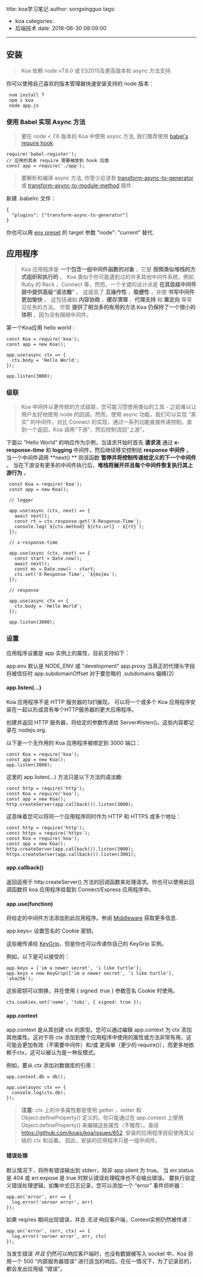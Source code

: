 title: koa学习笔记
author: songxingguo
tags:
  - koa
categories:
  - 后端技术
date: 2018-06-30 08:09:00
---
## 安装

> Koa 依赖 node v7.6.0 或 ES2015及更高版本和 async 方法支持.

你可以使用自己喜欢的版本管理器快速安装支持的 node 版本：

```
 nvm install 7
 npm i koa
 node app.js
```

<!-- more -->

### 使用 Babel 实现 Async 方法

  > 要在 node < 7.6 版本的 Koa 中使用 async 方法, 我们推荐使用 [babel's require hook](https://babel.bootcss.com/docs/usage/babel-register/).
  
  ```
  require('babel-register');
  // 应用的其余 require 需要被放到 hook 后面
  const app = require('./app');
  ```
  
  > 要解析和编译 async 方法, 你至少应该有 [transform-async-to-generator](https://babel.bootcss.com/docs/plugins/transform-async-to-generator/) 或 [transform-async-to-module-method](https://babel.bootcss.com/docs/plugins/transform-async-to-module-method/) 插件.
  
  新建 .babelrc 文件：
  
  ```
  {
    "plugins": ["transform-async-to-generator"]
  }
  ```
  
  你也可以用 [env preset](https://babel.bootcss.com/docs/plugins/preset-env/) 的 target 参数 "node": "current" 替代.

## 应用程序

> Koa 应用程序是 **一个包含一组中间件函数的对象** ，它是 **按照类似堆栈的方式组织和执行的** 。 Koa 类似于你可能遇到过的许多其他中间件系统，例如 Ruby 的 Rack ，Connect 等，然而，一个关键的设计点是 **在其低级中间件层中提供高级“语法糖”** 。 这提高了 **互操作性** ，**稳健性** ，并使 **书写中间件更加愉快** 。
这包括诸如 **内容协商** ，**缓存清理** ，**代理支持** 和 **重定向** 等常见任务的方法。 尽管 **提供了相当多的有用的方法 Koa 仍保持了一个很小的体积** ，因为没有捆绑中间件。

第一个Koa应用 hello world :

```
const Koa = require('koa');
const app = new Koa();

app.use(async ctx => {
  ctx.body = 'Hello World';
});

app.listen(3000);
```

### 级联

 > Koa 中间件以更传统的方式级联，您可能习惯使用类似的工具 - 之前难以让用户友好地使用 node 的回调。然而，使用 async 功能，我们可以实现 “真实” 的中间件。对比 Connect 的实现，通过一系列功能直接传递控制，直到一个返回，Koa 调用“下游”，然后控制流回“上游”。
 
 下面以 “Hello World” 的响应作为示例，当请求开始时首先 **请求流** 通过 **x-response-time** 和 **logging**  中间件，然后继续移交控制给 **response 中间件** 。 当一个中间件调用 **next() ** 则该函数 **暂停并将控制传递给定义的下一个中间件** 。 当在下游没有更多的中间件执行后，**堆栈将展开并且每个中间件恢复执行其上游行为** 。
 
 ```
  const Koa = require('koa');
  const app = new Koa();

  // logger

  app.use(async (ctx, next) => {
    await next();
    const rt = ctx.response.get('X-Response-Time');
    console.log(`${ctx.method} ${ctx.url} - ${rt}`);
  });

  // x-response-time

  app.use(async (ctx, next) => {
    const start = Date.now();
    await next();
    const ms = Date.now() - start;
    ctx.set('X-Response-Time', `${ms}ms`);
  });

  // response

  app.use(async ctx => {
    ctx.body = 'Hello World';
  });

  app.listen(3000);
 ```
 
### 设置


应用程序设置是 app 实例上的属性，目前支持如下：

app.env 默认是 NODE_ENV 或 "development"
app.proxy 当真正的代理头字段将被信任时
app.subdomainOffset 对于要忽略的 .subdomains 偏移[2]

#### app.listen(...)

Koa 应用程序不是 HTTP 服务器的1对1展现。 可以将一个或多个 Koa 应用程序安装在一起以形成具有单个HTTP服务器的更大应用程序。

创建并返回 HTTP 服务器，将给定的参数传递给 Server#listen()。这些内容都记录在 nodejs.org.

以下是一个无作用的 Koa 应用程序被绑定到 3000 端口：

```
const Koa = require('koa');
const app = new Koa();
app.listen(3000);
```
这里的 app.listen(...) 方法只是以下方法的语法糖:

```
const http = require('http');
const Koa = require('koa');
const app = new Koa();
http.createServer(app.callback()).listen(3000);
```
这意味着您可以将同一个应用程序同时作为 HTTP 和 HTTPS 或多个地址：

```
const http = require('http');
const https = require('https');
const Koa = require('koa');
const app = new Koa();
http.createServer(app.callback()).listen(3000);
https.createServer(app.callback()).listen(3001);
```

#### app.callback()

返回适用于 http.createServer() 方法的回调函数来处理请求。你也可以使用此回调函数将 koa 应用程序挂载到 Connect/Express 应用程序中。

#### app.use(function)

将给定的中间件方法添加到此应用程序。参阅 [Middleware](https://github.com/koajs/koa/wiki#middleware) 获取更多信息.

app.keys=
设置签名的 Cookie 密钥。

这些被传递给 [KeyGrip](https://github.com/crypto-utils/keygrip)，但是你也可以传递你自己的 KeyGrip 实例。

例如，以下是可以接受的：

```
app.keys = ['im a newer secret', 'i like turtle'];
app.keys = new KeyGrip(['im a newer secret', 'i like turtle'], 'sha256');
```
这些密钥可以倒换，并在使用 { signed: true } 参数签名 Cookie 时使用。

```
ctx.cookies.set('name', 'tobi', { signed: true });
```

#### app.context

app.context 是从其创建 ctx 的原型。您可以通过编辑 app.context 为 ctx 添加其他属性。这对于将 ctx 添加到整个应用程序中使用的属性或方法非常有用，这可能会更加有效（不需要中间件）和/或 更简单（更少的 require()），而更多地依赖于ctx，这可以被认为是一种反模式。

例如，要从 ctx 添加对数据库的引用：

```
app.context.db = db();

app.use(async ctx => {
  console.log(ctx.db);
});
```

> **注意:** 
ctx 上的许多属性都是使用 getter ，setter 和 Object.defineProperty() 定义的。你只能通过在 app.context 上使用 Object.defineProperty() 来编辑这些属性（不推荐）。查阅  https://github.com/koajs/koa/issues/652.
安装的应用程序目前使用其父级的 ctx 和设置。 因此，安装的应用程序只是一组中间件。

#### 错误处理

默认情况下，将所有错误输出到 stderr，除非 app.silent 为 true。 当 err.status 是 404 或 err.expose 是 true 时默认错误处理程序也不会输出错误。 要执行自定义错误处理逻辑，如集中式日志记录，您可以添加一个 “error” 事件侦听器：

```
app.on('error', err => {
  log.error('server error', err)
});
```
如果 req/res 期间出现错误，并且 _无法_ 响应客户端，Context实例仍然被传递：

```
app.on('error', (err, ctx) => {
  log.error('server error', err, ctx)
});
```
当发生错误 _并且_ 仍然可以响应客户端时，也没有数据被写入 socket 中，Koa 将用一个 500 “内部服务器错误” 进行适当的响应。在任一情况下，为了记录目的，都会发出应用级 “错误”。